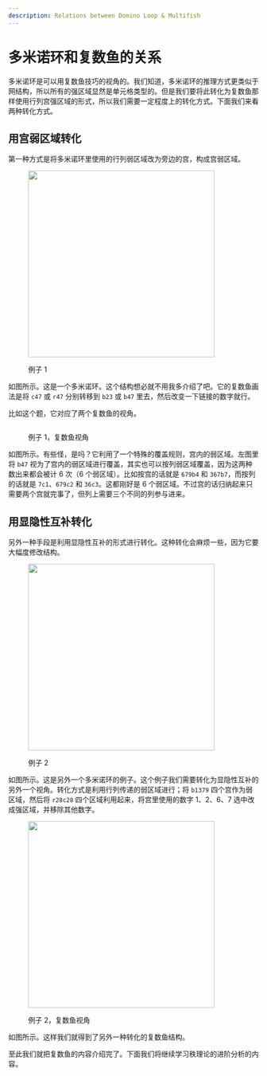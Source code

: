 ```yaml
---
description: Relations between Domino Loop & Multifish
---
```


# 多米诺环和复数鱼的关系

多米诺环是可以用复数鱼技巧的视角的。我们知道，多米诺环的推理方式更类似于网结构，所以所有的强区域显然是单元格类型的。但是我们要将此转化为复数鱼那样使用行列宫强区域的形式，所以我们需要一定程度上的转化方式。下面我们来看两种转化方式。

## 用宫弱区域转化 <a href="#transform-to-block-links" id="transform-to-block-links"></a>

第一种方式是将多米诺环里使用的行列弱区域改为旁边的宫，构成宫弱区域。

<figure><img src="../../.gitbook/assets/images_0659.png" alt="" width="375"><figcaption><p>例子 1</p></figcaption></figure>

如图所示。这是一个多米诺环。这个结构想必就不用我多介绍了吧。它的复数鱼画法是将 `c47` 或 `r47` 分别转移到 `b23` 或 `b47` 里去，然后改变一下链接的数字就行。

比如这个题，它对应了两个复数鱼的视角。

<figure><img src="../../.gitbook/assets/images_0660.png" alt=""><figcaption><p>例子 1，复数鱼视角</p></figcaption></figure>

如图所示。有些怪，是吗？它利用了一个特殊的覆盖规则，宫内的弱区域。左图里将 `b47` 视为了宫内的弱区域进行覆盖，其实也可以按列弱区域覆盖，因为这两种数出来都会被计 6 次（6 个弱区域）。比如按宫的话就是 `679b4` 和 `367b7`，而按列的话就是 `7c1`、`679c2` 和 `36c3`。这都刚好是 6 个弱区域。不过宫的话归纳起来只需要两个宫就完事了，但列上需要三个不同的列参与进来。

## 用显隐性互补转化 <a href="#using-naked-and-hidden-complement" id="using-naked-and-hidden-complement"></a>

另外一种手段是利用显隐性互补的形式进行转化。这种转化会麻烦一些，因为它要大幅度修改结构。

<figure><img src="../../.gitbook/assets/images_0662.png" alt="" width="375"><figcaption><p>例子 2</p></figcaption></figure>

如图所示。这是另外一个多米诺环的例子。这个例子我们需要转化为显隐性互补的另外一个视角。转化方式是利用行列传递的弱区域进行；将 `b1379` 四个宫作为弱区域，然后将 `r28c28` 四个区域利用起来，将宫里使用的数字 1、2、6、7 选中改成强区域，并移除其他数字。

<figure><img src="../../.gitbook/assets/images_0663.png" alt="" width="375"><figcaption><p>例子 2，复数鱼视角</p></figcaption></figure>

如图所示。这样我们就得到了另外一种转化的复数鱼结构。

至此我们就把复数鱼的内容介绍完了。下面我们将继续学习秩理论的进阶分析的内容。
